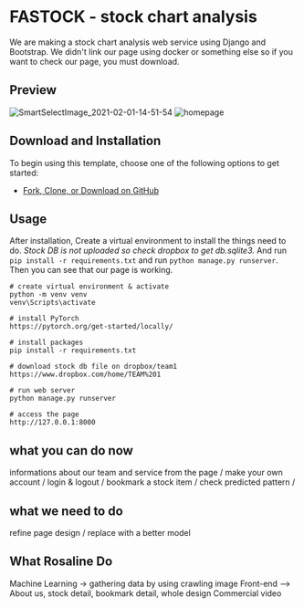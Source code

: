 # FASTOCK - stock chart analysis 

We are making a stock chart analysis web service using Django and Bootstrap. We didn't link our page using docker or something else so if you want to check our page, you must download. 

## Preview

![SmartSelectImage_2021-02-01-14-51-54](https://user-images.githubusercontent.com/75004920/107852084-01b5d700-6e52-11eb-8716-2f86005a8102.png)
![homepage](https://user-images.githubusercontent.com/75004920/107904840-58c1c600-6f90-11eb-8521-2c80e3c335df.png)


## Download and Installation

To begin using this template, choose one of the following options to get started:

* [Fork, Clone, or Download on GitHub](https://github.com/PEOPLESPACE-TEAMA/fastai-adventure.git)

## Usage

After installation, Create a virtual environment to install the things need to do. *Stock DB is not uploaded so check dropbox to get db.sqlite3.* And run `pip install -r requirements.txt` and run `python manage.py runserver`. Then you can see that our page is working. 


```
# create virtual environment & activate
python -m venv venv
venv\Scripts\activate

# install PyTorch
https://pytorch.org/get-started/locally/

# install packages
pip install -r requirements.txt

# download stock db file on dropbox/team1
https://www.dropbox.com/home/TEAM%201

# run web server
python manage.py runserver

# access the page
http://127.0.0.1:8000
```




## what you can do now

informations about our team and service from the page /
make your own account /
login & logout /
bookmark a stock item /
check predicted pattern /


## what we need to do

refine page design /
replace with a better model


## What Rosaline Do

Machine Learning -> gathering data by using crawling image
Front-end --> About us, stock detail, bookmark detail, whole design
Commercial video
